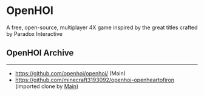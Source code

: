 # OpenHOI
A free, open-source, multiplayer 4X game inspired by the great titles crafted by Paradox Interactive

## OpenHOI Archive
***
* https://github.com/openhoi/openhoi/ (Main)
* https://github.com/minecraft3193092/openhoi-openheartofiron (imported clone by [Main](https://github.com/openhoi/openhoi))
